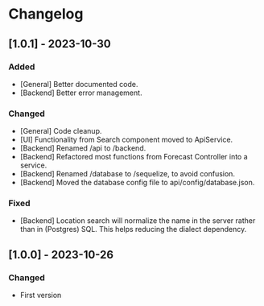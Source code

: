 # Changelog

## [1.0.1] - 2023-10-30

### Added

- [General] Better documented code.
- [Backend] Better error management.

### Changed

- [General] Code cleanup.
- [UI] Functionality from Search component moved to ApiService.
- [Backend] Renamed /api to /backend.
- [Backend] Refactored most functions from Forecast Controller into a service.
- [Backend] Renamed /database to /sequelize, to avoid confusion.
- [Backend] Moved the database config file to api/config/database.json.

### Fixed

- [Backend] Location search will normalize the name in the server rather than
in (Postgres) SQL. This helps reducing the dialect dependency.

## [1.0.0] - 2023-10-26

### Changed

- First version
